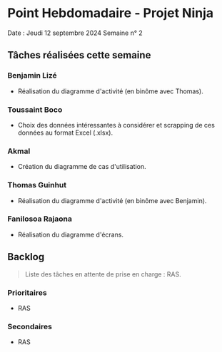 # Point Hebdomadaire - Projet Ninja

Date : Jeudi 12 septembre 2024
Semaine n° 2

## Tâches réalisées cette semaine

### Benjamin Lizé

- Réalisation du diagramme d'activité (en binôme avec Thomas).

### Toussaint Boco

- Choix des données intéressantes à considérer et scrapping
de ces données au format Excel (.xlsx).


### Akmal

- Création du diagramme de cas d'utilisation.

### Thomas Guinhut

- Réalisation du diagramme d'activité (en binôme avec Benjamin).


### Fanilosoa Rajaona

- Réalisation du diagramme d'écrans.


## Backlog

> Liste des tâches en attente de prise en charge : RAS.

### Prioritaires

- RAS

### Secondaires

- RAS